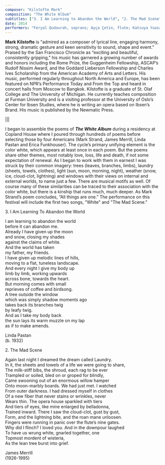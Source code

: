 ```yaml
---
composer: "Kilstofte Mark"
composition: "The White Album"
subtitles: ["3. I Am Learning to Abandon the World", "2. The Mad Scene"]
date: 2014
performers: "Feryal Qudourah, soprano; Ayça Çetin, flute; Katsuya Yuasa, clarinet; Dani Hoisington, violin; Aleksandra Pereverzeva, cello; YingYing Wang, piano; Andrew Bockman, percussion; Rachel Friedman, conductor"
---
```

**Mark Kilstofte** is "admired as a composer of lyrical line, engaging harmony, strong, dramatic gesture and keen sensitivity to sound, shape and event." Praised by the San Francisco Chronicle as “exciting and beautiful, consistently gripping,” his music has garnered a growing number of awards and honors including the Rome Prize, the Guggenheim Fellowship, ASCAP’s Rudolf Nissim Award, and the Goddard Lieberson Fellowship and Charles Ives Scholarship from the American Academy of Arts and Letters. His music, performed regularly throughout North America and Europe, has been featured on NPR’s Performance Today and From the Top and heard in concert halls from Moscow to Bangkok. Kilstofte is a graduate of St. Olaf College and The University of Michigan. He currently teaches composition at Furman University and is a visiting professor at the University of Oslo’s Center for Ibsen Studies, where he is writing an opera based on Ibsen’s Brand. His music is published by the Newmatic Press.

|||

I began to assemble the poems of **_The White Album_** during a residency at Copland House where I poured through hundreds of poems before selecting those by four Americans (Mark Strand, James Merrill, Linda Pastan and Erica Funkhouser). The cycle’s primary unifying element is the color white, which appears at least once in each poem. But the poems share other themes, most notably love, loss, life and death, if not some expectation of renewal. As I began to work with them in earnest I was struck by their common imagery: trees (leaves, branches, limbs), laundry (sheets, towels, clothes), light (sun, moon, morning, night), weather (snow, ice, cloud-clot, lightning) and windows with their views on internal and external worlds, to name just a few. There are musical motifs as well. Of course many of these similarities can be traced to their association with the color white, but there is a kinship that runs much, much deeper. As Mark Strand’s poem concludes, “All things are one.” The performance on this festival will include the first two songs, "White" and "The Mad Scene."

3\. I Am Learning To Abandon the World

I am learning to abandon the world <br>
before it can abandon me.<br>
Already I have given up the moon <br>
and snow, closing my shades <br>
against the claims of white.<br>
And the world has taken<br>
my father, my friends.<br>
I have given up melodic lines of hills, <br>
moving to a flat, tuneless landscape. <br>
And every night I give my body up<br>
limb by limb, working upwards<br>
across bone, towards the heart.<br>
But morning comes with small<br>
reprieves of coffee and birdsong.<br>
A tree outside the window<br>
which was simply shadow moments ago <br>
takes back its branches twig<br>
by leafy twig.<br>
And as I take my body back<br>
the sun lays its warm muzzle on my lap <br>
as if to make amends.

Linda Pastan <br>
(b. 1932)

2\. The Mad Scene

Again last night I dreamed the dream called Laundry.<br>
In it, the sheets and towels of a life we were going to share, <br>
The milk-stiff bibs, the shroud, each rag to be ever <br>
Trampled or soiled, bled on or groped for blindly,<br>
Came swooning out of an enormous willow hamper<br>
Onto moon-marbly boards. We had just met. I watched <br>
From outer darkness. I had dressed myself in clothes<br>
Of a new fiber that never stains or wrinkles, never<br>
Wears thin. The opera house sparkled with tiers<br>
And tiers of eyes, like mine enlarged by belladonna, <br>
Trained inward. There I saw the cloud-clot, gust by gust, <br>
Form, and the lightning bite, and the roan mane unloosen. <br>
Fingers were running in panic over the flute’s nine gates. <br>
Why did I flinch? I loved you. And in the downpour laughed <br>
To have us wrung white, gnarled together, one<br>
Topmost mordent of wisteria,<br>
As the lean tree burst into grief.

James Merrill <br>
(1926-1995)